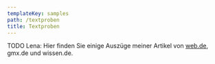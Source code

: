 ```yaml
---
templateKey: samples
path: /textproben
title: Textproben
---
```


TODO Lena: Hier finden Sie einige Auszüge meiner Artikel von [web.de](https://web.de/magazine/autor/lena-ruppert-31369988), gmx.de und wissen.de.